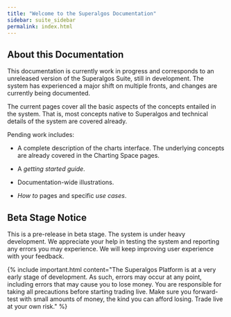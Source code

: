 ```yaml
---
title: "Welcome to the Superalgos Documentation"
sidebar: suite_sidebar
permalink: index.html
---
```


## About this Documentation

This documentation is currently work in progress and corresponds to an unreleased version of the Superalgos Suite, still in development. The system has experienced a major shift on multiple fronts, and changes are currently being documented.

The current pages cover all the basic aspects of the concepts entailed in the system. That is, most concepts native to Superalgos and technical details of the system are covered already.

Pending work includes:

* A complete description of the charts interface. The underlying concepts are already covered in the Charting Space pages.

* A *getting started guide*.

* Documentation-wide illustrations.

* *How to* pages and specific *use cases*.

## Beta Stage Notice

This is a pre-release in beta stage. The system is under heavy development. We appreciate your help in testing the system and reporting any errors you may experience. We will keep improving user experience with your feedback.

{% include important.html content="The Superalgos Platform is at a very early stage of development. As such, errors may occur at any point, including errors that may cause you to lose money. You are responsible for taking all precautions before starting trading live. Make sure you forward-test with small amounts of money, the kind you can afford losing. Trade live at your own risk." %}


